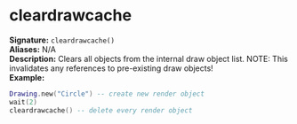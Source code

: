 # cleardrawcache
**Signature:** `cleardrawcache()` <br>
**Aliases:** N/A <br>
**Description:** Clears all objects from the internal draw object list. NOTE: This invalidates any references to pre-existing draw objects! <br>
**Example:**
```lua
Drawing.new("Circle") -- create new render object
wait(2)
cleardrawcache() -- delete every render object
```
